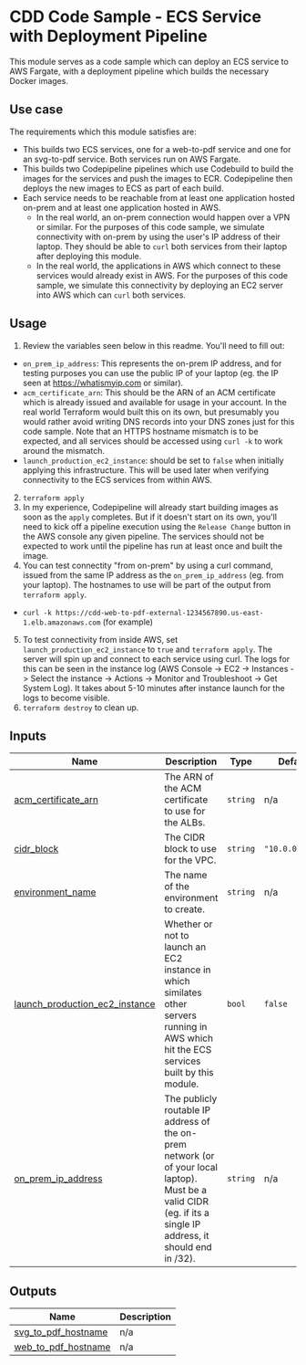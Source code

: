 # CDD Code Sample - ECS Service with Deployment Pipeline

This module serves as a code sample which can deploy an ECS service to AWS Fargate,
with a deployment pipeline which builds the necessary Docker images.

## Use case

The requirements which this module satisfies are:

- This builds two ECS services, one for a web-to-pdf service and one for an svg-to-pdf service. Both services run on AWS Fargate.
- This builds two Codepipeline pipelines which use Codebuild to build the images for the services and push the images to ECR. Codepipeline then deploys the new images to ECS as part of each build.
- Each service needs to be reachable from at least one application hosted on-prem and at least one application hosted in AWS.
    * In the real world, an on-prem connection would happen over a VPN or similar. For the purposes of this code sample, we simulate connectivity with on-prem by using the user's IP address of their laptop. They should be able to `curl` both services from their laptop after deploying this module.
    * In the real world, the applications in AWS which connect to these services would already exist in AWS. For the purposes of this code sample, we simulate this connectivity by deploying an EC2 server into AWS which can `curl` both services.

## Usage

1. Review the variables seen below in this readme. You'll need to fill out:
  * `on_prem_ip_address`: This represents the on-prem IP address, and for testing purposes you can use the public IP of your laptop (eg. the IP seen at https://whatismyip.com or similar).
  * `acm_certificate_arn`: This should be the ARN of an ACM certificate which is already issued and available for usage in your account. In the real world Terraform would built this on its own, but presumably you would rather avoid writing DNS records into your DNS zones just for this code sample. Note that an HTTPS hostname mismatch is to be expected, and all services should be accessed using `curl -k` to work around the mismatch.
  * `launch_production_ec2_instance`: should be set to `false` when initially applying this infrastructure. This will be used later when verifying connectivity to the ECS services from within AWS.
2. `terraform apply`
3. In my experience, Codepipeline will already start building images as soon as the `apply` completes. But if it doesn't start on its own, you'll need to kick off a pipeline execution using the `Release Change` button in the AWS console any given pipeline. The services should not be expected to work until the pipeline has run at least once and built the image.
4. You can test connectity "from on-prem" by using a curl command, issued from the same IP address as the `on_prem_ip_address` (eg. from your laptop). The hostnames to use will be part of the output from `terraform apply`.
  * `curl -k https://cdd-web-to-pdf-external-1234567890.us-east-1.elb.amazonaws.com` (for example)
5. To test connectivity from inside AWS, set `launch_production_ec2_instance` to `true` and `terraform apply`. The server will spin up and connect to each service using curl. The logs for this can be seen in the instance log (AWS Console -> EC2 -> Instances -> Select the instance -> Actions -> Monitor and Troubleshoot -> Get System Log). It takes about 5-10 minutes after instance launch for the logs to become visible.
6. `terraform destroy` to clean up.

## Inputs

| Name | Description | Type | Default | Required |
|------|-------------|------|---------|:--------:|
| <a name="input_acm_certificate_arn"></a> [acm\_certificate\_arn](#input\_acm\_certificate\_arn) | The ARN of the ACM certificate to use for the ALBs. | `string` | n/a | yes |
| <a name="input_cidr_block"></a> [cidr\_block](#input\_cidr\_block) | The CIDR block to use for the VPC. | `string` | `"10.0.0.0/16"` | no |
| <a name="input_environment_name"></a> [environment\_name](#input\_environment\_name) | The name of the environment to create. | `string` | n/a | yes |
| <a name="input_launch_production_ec2_instance"></a> [launch\_production\_ec2\_instance](#input\_launch\_production\_ec2\_instance) | Whether or not to launch an EC2 instance in which similates other servers running in AWS which hit the ECS services built by this module. | `bool` | `false` | no |
| <a name="input_on_prem_ip_address"></a> [on\_prem\_ip\_address](#input\_on\_prem\_ip\_address) | The publicly routable IP address of the on-prem network (or of your local laptop). Must be a valid CIDR (eg. if its a single IP address, it should end in /32). | `string` | n/a | yes |

## Outputs

| Name | Description |
|------|-------------|
| <a name="output_svg_to_pdf_hostname"></a> [svg\_to\_pdf\_hostname](#output\_svg\_to\_pdf\_hostname) | n/a |
| <a name="output_web_to_pdf_hostname"></a> [web\_to\_pdf\_hostname](#output\_web\_to\_pdf\_hostname) | n/a |
